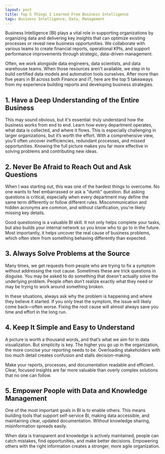 ```yaml
---
layout: post
title: Top 5 Things I Learned From Business Intelligence
tags: Business Intelligence, Data, Management
---
```


Business Intelligence (BI) plays a vital role in supporting organizations by organizing data and delivering key insights that can optimize existing processes or reveal new business opportunities. We collaborate with various teams to create financial reports, operational KPIs, and support performance improvements through strategic, data-driven management.

Often, we work alongside data engineers, data scientists, and data warehouse teams. When those resources aren't available, we step in to build certified data models and automation tools ourselves. After more than five years in BI across both Finance and IT, here are the top 5 takeaways from my experience building reports and developing business strategies.

## 1. Have a Deep Understanding of the Entire Business

This may sound obvious, but it's essential: truly understand how the business works from end to end. Learn how every department operates, what data is collected, and where it flows. This is especially challenging in larger organizations, but it’s worth the effort. With a comprehensive view, you’ll often uncover inefficiencies, redundant processes, and missed opportunities. Knowing the full picture makes you far more effective in solving problems and contributing new ideas.

## 2. Never Be Afraid to Reach Out and Ask Questions

When I was starting out, this was one of the hardest things to overcome. No one wants to feel embarrassed or ask a "dumb" question. But asking questions is critical, especially when every department may define the same term differently or follow different rules. Miscommunication and hidden acronyms are common, and without clarification, you're likely missing key details.

Good questioning is a valuable BI skill. It not only helps complete your tasks, but also builds your internal network so you know who to go to in the future. Most importantly, it helps uncover the real cause of business problems, which often stem from something behaving differently than expected.

## 3. Always Solve Problems at the Source

Many times, we get requests from people who are trying to fix a symptom without addressing the root cause. Sometimes these are trick questions in disguise. You may be asked to do something that doesn't actually solve the underlying problem. People often don’t realize exactly what they need or may be trying to work around something broken.

In these situations, always ask why the problem is happening and where they believe it started. If you only treat the symptom, the issue will likely come back—often worse. Fixing the root cause will almost always save you time and effort in the long run.

## 4. Keep It Simple and Easy to Understand

A picture is worth a thousand words, and that’s what we aim for in data visualization. But simplicity is key. The higher you go up in the organization, the more concise your reporting needs to be. Overloading stakeholders with too much detail creates confusion and stalls decision-making.

Make your reports, processes, and documentation readable and efficient. Clear, focused insights are far more valuable than overly complex solutions that no one can follow.

## 5. Empower People with Data and Knowledge Management

One of the most important goals in BI is to enable others. This means building tools that support self-service BI, making data accessible, and maintaining clear, updated documentation. Without knowledge sharing, misinformation spreads easily.

When data is transparent and knowledge is actively maintained, people can catch mistakes, find opportunities, and make better decisions. Empowering others with the right information creates a stronger, more agile organization.
